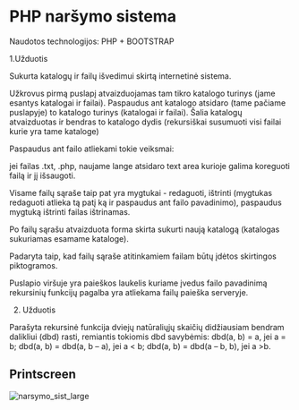 # PHP naršymo sistema

Naudotos technologijos: PHP + BOOTSTRAP

1.Užduotis

Sukurta katalogų ir failų išvedimui skirtą internetinė sistema.

Užkrovus pirmą puslapį atvaizduojamas tam tikro katalogo turinys (jame esantys katalogai ir failai).
Paspaudus ant katalogo atsidaro (tame pačiame puslapyje) to katalogo turinys (katalogai ir failai).
Šalia katalogų atvaizduotas ir bendras to katalogo dydis (rekursiškai susumuoti visi failai kurie yra tame kataloge)

Paspaudus ant failo atliekami tokie veiksmai:

jei failas .txt, .php, naujame lange atsidaro text area kurioje galima koreguoti failą ir jį išsaugoti.


Visame failų sąraše taip pat yra mygtukai - redaguoti, ištrinti  (mygtukas redaguoti atlieka tą patį ką ir paspaudus ant failo pavadinimo), paspaudus mygtuką ištrinti failas ištrinamas.

Po failų sąrašu atvaizduota forma skirta sukurti naują katalogą (katalogas sukuriamas esamame kataloge).

Padaryta taip, kad failų sąraše atitinkamiem failam būtų įdėtos skirtingos piktogramos.

Puslapio viršuje yra paieškos laukelis kuriame įvedus failo pavadinimą rekursinių funkcijų pagalba yra atliekama failų paieška serveryje.

2. Užduotis

Parašyta rekursinė funkcija dviejų natūraliųjų skaičių didžiausiam bendram dalikliui
(dbd) rasti, remiantis tokiomis dbd savybėmis:
dbd(a, b) = a, jei a = b;
dbd(a, b) = dbd(a, b – a), jei a < b;
dbd(a, b) = dbd(a – b, b), jei a >b.

## Printscreen
![narsymo_sist_large](https://user-images.githubusercontent.com/117721797/216113941-091d2a28-ca61-4885-9c39-f650f38b34ec.png)
